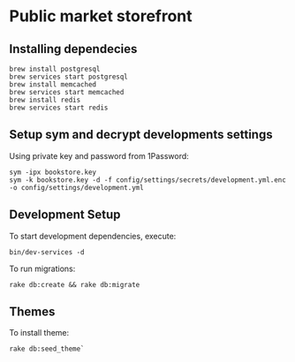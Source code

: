 # Public market storefront

## Installing dependecies

```shell
brew install postgresql
brew services start postgresql
brew install memcached
brew services start memcached
brew install redis
brew services start redis
```

## Setup sym and decrypt developments settings

Using private key and password from 1Password:

```shell
sym -ipx bookstore.key
sym -k bookstore.key -d -f config/settings/secrets/development.yml.enc -o config/settings/development.yml
```

## Development Setup

To start development dependencies, execute:

```shell
bin/dev-services -d
```

To run migrations:

```shell
rake db:create && rake db:migrate
```

## Themes

To install theme:

```shell
rake db:seed_theme`
```
